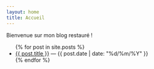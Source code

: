 ```yaml
---
layout: home
title: Accueil
---
```


Bienvenue sur mon blog restauré !

<ul>
  {% for post in site.posts %}
    <li>
      <a href="{{ post.permalink }}">{{ post.title }}</a>
      <span> — {{ post.date | date: "%d/%m/%Y" }}</span>
    </li>
  {% endfor %}
</ul>
